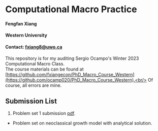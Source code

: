 # Computational Macro Practice
#### Fengfan Xiang
#### Western University
#### Contact: fxiang8@uwo.ca
This repository is for my auditing Sergio Ocampo's Winter 2023 Computational Macro Class.<br/>
The course materials can be found at [https://github.com/fxiangecon/PhD_Macro_Course_Western](https://github.com/ocamp020/PhD_Macro_Course_Western).<br/>
Of course, all errors are mine.<br/>

## Submission List

1. Problem set 1 submission [pdf](https://github.com/fxiangecon/comp_macro_practice_fxiang/blob/main/ps1/ps1_fxiang.pdf).
- Problem set on neoclassical growth model with analytical solution.
